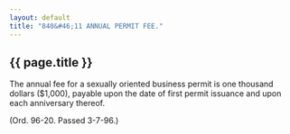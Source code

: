 ```yaml
---
layout: default 
title: "840&#46;11 ANNUAL PERMIT FEE."
---
```


{{ page.title }}
----------------

The annual fee for a sexually oriented business permit is one thousand
dollars (\$1,000), payable upon the date of first permit issuance and
upon each anniversary thereof.

(Ord. 96-20. Passed 3-7-96.)
